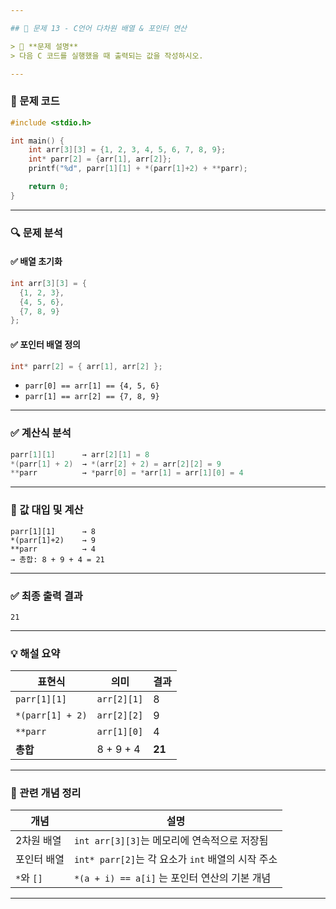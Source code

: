 ```yaml
---

## 🧠 문제 13 - C언어 다차원 배열 & 포인터 연산

> 📌 **문제 설명**
> 다음 C 코드를 실행했을 때 출력되는 값을 작성하시오.

---
```


### 📄 문제 코드

```c
#include <stdio.h>

int main() {
    int arr[3][3] = {1, 2, 3, 4, 5, 6, 7, 8, 9};
    int* parr[2] = {arr[1], arr[2]};
    printf("%d", parr[1][1] + *(parr[1]+2) + **parr);

    return 0;
}
```

---

### 🔍 문제 분석

#### ✅ 배열 초기화

```c
int arr[3][3] = {
  {1, 2, 3},
  {4, 5, 6},
  {7, 8, 9}
};
```

#### ✅ 포인터 배열 정의

```c
int* parr[2] = { arr[1], arr[2] };
```

* `parr[0] == arr[1] == {4, 5, 6}`
* `parr[1] == arr[2] == {7, 8, 9}`

---

### ✅ 계산식 분석

```c
parr[1][1]      → arr[2][1] = 8  
*(parr[1] + 2)  → *(arr[2] + 2) = arr[2][2] = 9  
**parr          → *parr[0] = *arr[1] = arr[1][0] = 4
```

---

### 🧮 값 대입 및 계산

```
parr[1][1]      → 8  
*(parr[1]+2)    → 9  
**parr          → 4  
→ 총합: 8 + 9 + 4 = 21
```

---

### ✅ 최종 출력 결과

```
21
```

---

### 💡 해설 요약

| 표현식              | 의미          | 결과     |
| ---------------- | ----------- | ------ |
| `parr[1][1]`     | `arr[2][1]` | 8      |
| `*(parr[1] + 2)` | `arr[2][2]` | 9      |
| `**parr`         | `arr[1][0]` | 4      |
| **총합**           | 8 + 9 + 4   | **21** |

---

### 📘 관련 개념 정리

| 개념        | 설명                                    |
| --------- | ------------------------------------- |
| 2차원 배열    | `int arr[3][3]`는 메모리에 연속적으로 저장됨       |
| 포인터 배열    | `int* parr[2]`는 각 요소가 `int` 배열의 시작 주소 |
| `*`와 `[]` | `*(a + i) == a[i]` 는 포인터 연산의 기본 개념    |

---